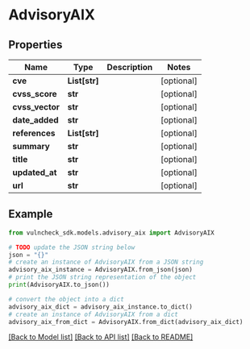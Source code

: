 # AdvisoryAIX


## Properties

Name | Type | Description | Notes
------------ | ------------- | ------------- | -------------
**cve** | **List[str]** |  | [optional] 
**cvss_score** | **str** |  | [optional] 
**cvss_vector** | **str** |  | [optional] 
**date_added** | **str** |  | [optional] 
**references** | **List[str]** |  | [optional] 
**summary** | **str** |  | [optional] 
**title** | **str** |  | [optional] 
**updated_at** | **str** |  | [optional] 
**url** | **str** |  | [optional] 

## Example

```python
from vulncheck_sdk.models.advisory_aix import AdvisoryAIX

# TODO update the JSON string below
json = "{}"
# create an instance of AdvisoryAIX from a JSON string
advisory_aix_instance = AdvisoryAIX.from_json(json)
# print the JSON string representation of the object
print(AdvisoryAIX.to_json())

# convert the object into a dict
advisory_aix_dict = advisory_aix_instance.to_dict()
# create an instance of AdvisoryAIX from a dict
advisory_aix_from_dict = AdvisoryAIX.from_dict(advisory_aix_dict)
```
[[Back to Model list]](../README.md#documentation-for-models) [[Back to API list]](../README.md#documentation-for-api-endpoints) [[Back to README]](../README.md)


